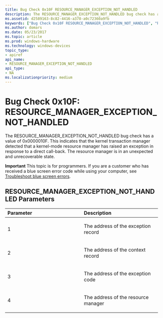 ```yaml
---
title: Bug Check 0x10F RESOURCE_MANAGER_EXCEPTION_NOT_HANDLED
description: The RESOURCE_MANAGER_EXCEPTION_NOT_HANDLED bug check has a value of 0x0000010F.
ms.assetid: d2589163-8c82-4416-a378-a0c72360a9fb
keywords: ["Bug Check 0x10F RESOURCE_MANAGER_EXCEPTION_NOT_HANDLED", "RESOURCE_MANAGER_EXCEPTION_NOT_HANDLED"]
ms.author: domars
ms.date: 05/23/2017
ms.topic: article
ms.prod: windows-hardware
ms.technology: windows-devices
topic_type:
- apiref
api_name:
- RESOURCE_MANAGER_EXCEPTION_NOT_HANDLED
api_type:
- NA
ms.localizationpriority: medium
---
```


# Bug Check 0x10F: RESOURCE\_MANAGER\_EXCEPTION\_NOT\_HANDLED


The RESOURCE\_MANAGER\_EXCEPTION\_NOT\_HANDLED bug check has a value of 0x0000010F. This indicates that the kernel transaction manager detected that a kernel-mode resource manager has raised an exception in response to a direct call-back. The resource manager is in an unexpected and unrecoverable state.

**Important** This topic is for programmers. If you are a customer who has received a blue screen error code while using your computer, see [Troubleshoot blue screen errors](http://windows.microsoft.com/windows-10/troubleshoot-blue-screen-errors).

## RESOURCE\_MANAGER\_EXCEPTION\_NOT\_HANDLED Parameters


<table>
<colgroup>
<col width="50%" />
<col width="50%" />
</colgroup>
<thead>
<tr class="header">
<th align="left">Parameter</th>
<th align="left">Description</th>
</tr>
</thead>
<tbody>
<tr class="odd">
<td align="left"><p>1</p></td>
<td align="left"><p>The address of the exception record</p></td>
</tr>
<tr class="even">
<td align="left"><p>2</p></td>
<td align="left"><p>The address of the context record</p></td>
</tr>
<tr class="odd">
<td align="left"><p>3</p></td>
<td align="left"><p>The address of the exception code</p></td>
</tr>
<tr class="even">
<td align="left"><p>4</p></td>
<td align="left"><p>The address of the resource manager</p></td>
</tr>
</tbody>
</table>

 

 

 




